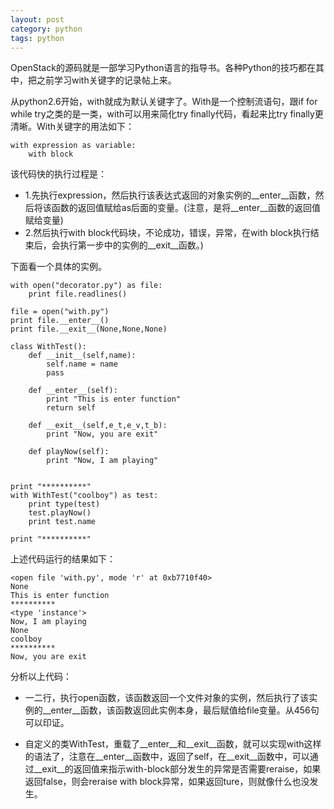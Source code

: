 ```yaml
---
layout: post
category: python
tags: python
---
```


OpenStack的源码就是一部学习Python语言的指导书。各种Python的技巧都在其中，把之前学习with关键字的记录帖上来。

从python2.6开始，with就成为默认关键字了。With是一个控制流语句，跟if for while try之类的是一类，with可以用来简化try finally代码，看起来比try finally更清晰。With关键字的用法如下：

    with expression as variable:
        with block

该代码快的执行过程是：
* 1.先执行expression，然后执行该表达式返回的对象实例的__enter__函数，然后将该函数的返回值赋给as后面的变量。(注意，是将__enter__函数的返回值赋给变量)
* 2.然后执行with block代码块，不论成功，错误，异常，在with block执行结束后，会执行第一步中的实例的__exit__函数。)

下面看一个具体的实例。

    with open("decorator.py") as file:
        print file.readlines()

    file = open("with.py")
    print file.__enter__()
    print file.__exit__(None,None,None)

    class WithTest():
        def __init__(self,name):
            self.name = name
            pass

        def __enter__(self):
            print "This is enter function"
            return self 

        def __exit__(self,e_t,e_v,t_b):
            print "Now, you are exit"

        def playNow(self):
            print "Now, I am playing"

            
    print "**********"
    with WithTest("coolboy") as test:
        print type(test)
        test.playNow() 
        print test.name

    print "**********"

上述代码运行的结果如下：

    <open file 'with.py', mode 'r' at 0xb7710f40>
    None
    This is enter function
    **********
    <type 'instance'>
    Now, I am playing
    None
    coolboy
    **********
    Now, you are exit


分析以上代码：
*  一二行，执行open函数，该函数返回一个文件对象的实例，然后执行了该实例的__enter__函数，该函数返回此实例本身，最后赋值给file变量。从456句可以印证。

*  自定义的类WithTest，重载了__enter__和__exit__函数，就可以实现with这样的语法了，注意在__enter__函数中，返回了self，在__exit__函数中，可以通过__exit__的返回值来指示with-block部分发生的异常是否需要reraise，如果返回false，则会reraise with block异常，如果返回ture，则就像什么也没发生。
